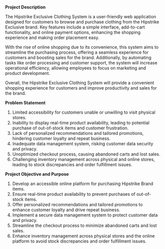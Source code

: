 

**Project Description**

The Hipstrike Exclusive Clothing System is a user-friendly web application designed for customers to browse and purchase clothing from the Hipstrike Exclusive brand. Key features include a simple interface, add-to-cart functionality, and online payment options, enhancing the shopping experience and making order placement easy.

With the rise of online shopping due to its convenience, this system aims to streamline the purchasing process, offering a seamless experience for customers and boosting sales for the brand. Additionally, by automating tasks like order processing and customer support, the system will increase operational efficiency, allowing employees to focus on marketing and product development. 

Overall, the Hipstrike Exclusive Clothing System will provide a convenient shopping experience for customers and improve productivity and sales for the brand.

**Problem Statement**

1. Limited accessibility for customers unable or unwilling to visit physical stores.
2. Inability to display real-time product availability, leading to potential purchase of out-of-stock items and customer frustration.
3. Lack of personalized recommendations and tailored promotions, hindering customer loyalty and repeat business.
4. Inadequate data management system, risking customer data security and privacy.
5. Unoptimized checkout process, causing abandoned carts and lost sales.
6. Challenging inventory management across physical and online stores, leading to stock discrepancies and order fulfillment issues.

**Project Objective and Purpose**

1. Develop an accessible online platform for purchasing Hipstrike Brand items.
2. Ensure real-time product availability to prevent purchases of out-of-stock items.
3. Offer personalized recommendations and tailored promotions to enhance customer loyalty and drive repeat business.
4. Implement a secure data management system to protect customer data and privacy.
5. Streamline the checkout process to minimize abandoned carts and lost sales.
6. Enhance inventory management across physical stores and the online platform to avoid stock discrepancies and order fulfillment issues.


